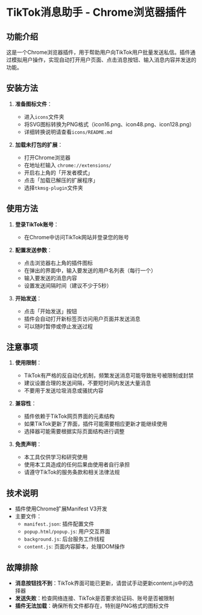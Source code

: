# TikTok消息助手 - Chrome浏览器插件

## 功能介绍

这是一个Chrome浏览器插件，用于帮助用户向TikTok用户批量发送私信。插件通过模拟用户操作，实现自动打开用户页面、点击消息按钮、输入消息内容并发送的功能。

## 安装方法

1. **准备图标文件**：
   - 进入`icons`文件夹
   - 将SVG图标转换为PNG格式（icon16.png、icon48.png、icon128.png）
   - 详细转换说明请查看`icons/README.md`

2. **加载未打包的扩展**：
   - 打开Chrome浏览器
   - 在地址栏输入 `chrome://extensions/`
   - 开启右上角的「开发者模式」
   - 点击「加载已解压的扩展程序」
   - 选择`tkmsg-plugin`文件夹

## 使用方法

1. **登录TikTok账号**：
   - 在Chrome中访问TikTok网站并登录您的账号

2. **配置发送参数**：
   - 点击浏览器右上角的插件图标
   - 在弹出的界面中，输入要发送的用户名列表（每行一个）
   - 输入要发送的消息内容
   - 设置发送间隔时间（建议不少于5秒）

3. **开始发送**：
   - 点击「开始发送」按钮
   - 插件会自动打开新标签页访问用户页面并发送消息
   - 可以随时暂停或停止发送过程

## 注意事项

1. **使用限制**：
   - TikTok有严格的反自动化机制，频繁发送消息可能导致账号被限制或封禁
   - 建议设置合理的发送间隔，不要短时间内发送大量消息
   - 不要用于发送垃圾消息或骚扰内容

2. **兼容性**：
   - 插件依赖于TikTok网页界面的元素结构
   - 如果TikTok更新了界面，插件可能需要相应更新才能继续使用
   - 选择器可能需要根据实际页面结构进行调整

3. **免责声明**：
   - 本工具仅供学习和研究使用
   - 使用本工具造成的任何后果由使用者自行承担
   - 请遵守TikTok的服务条款和相关法律法规

## 技术说明

- 插件使用Chrome扩展Manifest V3开发
- 主要文件：
  - `manifest.json`: 插件配置文件
  - `popup.html/popup.js`: 用户交互界面
  - `background.js`: 后台服务工作线程
  - `content.js`: 页面内容脚本，处理DOM操作

## 故障排除

- **消息按钮找不到**：TikTok界面可能已更新，请尝试手动更新content.js中的选择器
- **发送失败**：检查网络连接、TikTok是否要求验证码、账号是否被限制
- **插件无法加载**：确保所有文件都存在，特别是PNG格式的图标文件
